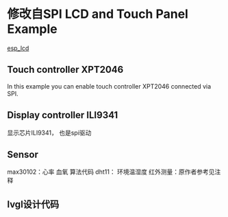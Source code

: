 
# 修改自SPI LCD and Touch Panel Example
[esp_lcd](https://docs.espressif.com/projects/esp-idf/en/latest/esp32/api-reference/peripherals/lcd.html)


## Touch controller XPT2046

In this example you can enable touch controller XPT2046 connected via SPI. 

## Display controller ILI9341
显示芯片ILI9341， 也是spi驱动

## Sensor
max30102：心率 血氧 算法代码
dht11： 环境温湿度
红外测量：原作者参考见注释

## lvgl设计代码
